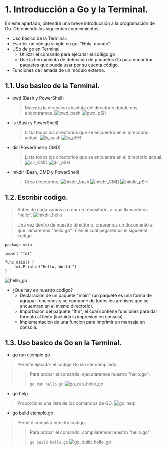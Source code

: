 # 1. Introducción a Go y la Terminal.

En este apartado, obtendrá una breve introducción a la programación de Go. Obteniendo los siguientes conocimientos;

* Uso basico de la Terminal.
* Escribir un código simple en go; "Hola, mundo".
* USo de go en Terminal.
    * Utilizar el comando para ejecutar el código.go
    * Use la herramienta de detección de paquetes Go para encontrar paquetes que pueda usar por su cuenta código.
* Funciones de llamada de un módulo externo.

## 1.1. Uso basico de la Terminal.

- pwd (Bash y PowerShell)
    > Muestra la direccion absoluta del directorio donde nos encontramos.
![pwd_bash](imagenes/pwd_bash.png)
![pwd_pSH](imagenes/pwd_pSH.png)

- ls (Bash y PowerShell)
    > Lista todos los directorios que se encuentra en el direccorio actual.
![ls_bash](imagenes/ls_bash.png)
![ls_pSH](imagenes/ls_pSH.png)

- dir (PowerShell y CMD)
    > Lista todos los directorios que se encuentra en el directorio actual.
![dir_CMD](imagenes/dir_CMD.png)
![dir_pSH](imagenes/dir_pSH.png)

- mkdir (Bash, CMD y PowerShell)
    > Crea directorios.
![mkdir_bash](imagenes/mkdir_bash.png)
![mkdir_CMD](imagenes/mkdir_CMD.png)
![mkdir_pSH](imagenes/mkdir_pSH.png)


## 1.2. Escribir codigo.

> Antes de nada vamos a crear un repositorio, al que llamaremos "hello".
![mkdir_hello](imagenes/mkdir_hello.png)

> Una vez dentro de nuestro directorio, crearemos un documento al que llamaremos "hello.go". Y en el cual pegaremos el siguiente codigo.
~~~
package main

import "fmt"

func main() {
    fmt.Println("Hello, World!")
}
~~~
![hello_go](imagenes/hello_go.png)
* ¿Que hay en nuestro codigo?
    - Declaracion de un paquete "main" (un paquete es una forma de agrupar funciones y se compone de todos los archivos que se encuentran en el mismo directorio).
    - Importacion del paquete "ftm", el cual contiene funciones para dar formato al texto (incluida la impresion en consola).
    - Implementacion de una funcion para imprimir un mensaje en consola.

## 1.3. Uso basico de Go en la Terminal.

- go run ejemplo.go
> Permite ejecutar el codigo Go sin ser compilado.
>>Para probar el comando, ejecutaremos nuestro "hello.go";
>>
>>`go run hello.go`
![go_run_hello_go](imagenes/go_run_hello_go.png)

- go help
> Proporciona una lista de los comandos de GO.
![go_help](imagenes/go_help.png)

- go build ejemplo.go
> Permite compilar nuestro codigo. 
>>Para probar el comando, compilaremos nuestro "hello.go".
>>
>>`go build hello.go`
![go_build_hello_go](imagenes/go_build_hello_go.png)
